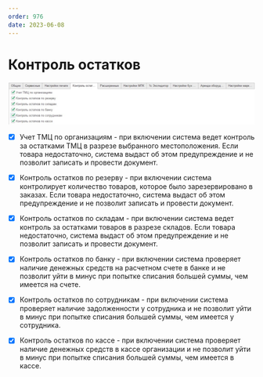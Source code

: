 ```yaml
---
order: 976
date: 2023-06-08
---
```

# Контроль остатков

![](/images/Контроль_остатков.jpg)


- [x] Учет ТМЦ по организациям - при включении система ведет контроль за остатками ТМЦ в разрезе выбранного местоположения. Если товара недостаточно, система выдаст об этом предупреждение и не позволит записать и провести документ.

- [x] Контроль остатков по резерву - при включении система контролирует количество товаров, которое было зарезервировано в заказах. Если товара недостаточно, система выдаст об этом предупреждение и не позволит записать и провести документ.

- [x] Контроль остатков по складам - при включении система ведет контроль за остатками товаров в разрезе складов. Если товара недостаточно, система выдаст об этом предупреждение и не позволит записать и провести документ.

- [x] Контроль остатков по банку - при включении система проверяет наличие денежных средств на расчетном счете в банке и не позволит уйти в минус при попытке списания большей суммы, чем имеется на счете.

- [x] Контроль остатков по сотрудникам - при включении система проверяет наличие задолженности у сотрудника и не позволит уйти в минус при попытке списания большей суммы, чем имеется у сотрудника.

- [x] Контроль остатков по кассе - при включении система проверяет наличие денежных средств в кассе организации и не позволит уйти в минус при попытке списания большей суммы, чем имеется в кассе.
